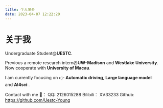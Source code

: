 ```yaml
---
title: 个人简介
date: 2023-04-07 12:22:20
---
```

# 关于我

Undergraduate Student@**UESTC**.

Previous a remote research intern@**UW-Madison** and **Westlake University**. Now cooperate with  **University of Macau**.

I am currently focusing on 👉 **Automatic driving**, **Large language model** and  **AI4sci** .

Contact with me 👋：
QQ: 2126015288
Bilibili： XV33233
Github: https://github.com/Uestc-Young